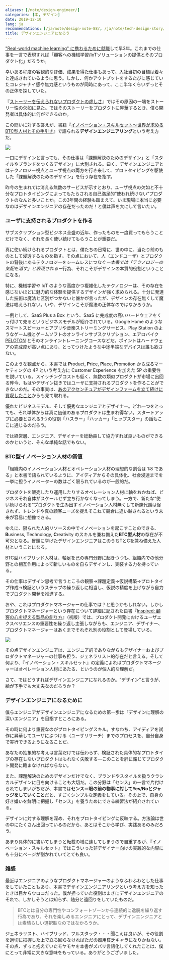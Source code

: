 ```yaml
---
aliases: [/note/design-engineer/]
categories: [本, デザイン]
date: 2019-12-10
lang: ja
recommendations: [/ja/note/design-note-88/, /ja/note/tech-design-story/, /ja/note/2020/]
title: デザインエンジニアになろう
---
```


["Real-world machine learning" に携わるために就職](/note/master-graduate/)して早3年。これまでの仕事を一言で表現すれば「顧客への機械学習/IoTソリューションの提供とそのプロダクト化」だろうか。

幸いある程度の客観的な評価、成果を得た仕事もあって、入社当初の目標は着々と達成されているように思う。しかし、何かアウトプットをするたびに感じていたコレジャナイ感や無力感というものが同時にあって、ここ半年くらいずっとその正体を探していた。

『[ストーリーを伝えられないプロダクトの虚しさ](/note/tech-design-story/)』ではその原因の一端をストーリー性の欠如に見た。ではそのストーリーをプロダクトに昇華するとき、僕ら開発者は具体的に何ができるのか。

この問いに対する答えが、書籍『[イノベーション・スキルセット～世界が求めるBTC型人材とその手引き](https://amzn.to/2B8p6FR)』で語られる**デザインエンジニアリング**という考え方だ。

<a href="https://www.amazon.co.jp/dp/B07WRJ2C5Y/ref=as_li_ss_il?_encoding=UTF8&btkr=1&linkCode=li2&tag=takuti-22&linkId=5d6f850250daf47a6ea6a83014c60290&language=ja_JP" target="_blank"><img border="0" src="//ws-fe.amazon-adsystem.com/widgets/q?_encoding=UTF8&ASIN=B07WRJ2C5Y&Format=_SL160_&ID=AsinImage&MarketPlace=JP&ServiceVersion=20070822&WS=1&tag=takuti-22&language=ja_JP" ></a><img src="https://ir-jp.amazon-adsystem.com/e/ir?t=takuti-22&language=ja_JP&l=li2&o=9&a=B07WRJ2C5Y" width="1" height="1" border="0" alt="" style="border:none !important; margin:0px !important;" />

一口にデザインと言っても、その仕事は「課題解決のためのデザイン」と「スタイルやブランドをつくるデザイン」に大別される。曰く、デザインエンジニアとはテクノロジー視点とユーザ視点の両方を行き来して、プロトタイピングを駆使した「課題解決のためのデザイン」を行う存在を指す。

昨今の生まれては消える無数のサービスが示すとおり、ユーザ視点の欠如と不十分なプロトタイピングによってもたらされる自己満足的”使われ続けない”プロダクトのなんと多いことか。この3年間の経験も踏まえて、いま現場に本当に必要なのはデザインエンジニアの存在だったのだ！と僕は声を大にして言いたい。

### ユーザに支持されるプロダクトを作る

サブスクリプション型ビジネス全盛の近年、作ったものを一度買ってもらうことだけでなく、それを長く使い続けてもらうことが重要だ。

真に使い続けられるプロダクトとは、僕たちの日常に、世の中に、当たり前のものとして浸透するものを指す。その点において、人（エンドユーザ）とプロダクトの背後にあるテクノロジーをシームレスにつなぐ*ー本書では「テクノロジーの気配を消す」と表現されるー*行為、それこそがデザインの本質的役割ということになる。

特に、機械学習や IoT のような高度かつ複雑化したテクノロジーは、その存在を感じないほどに魅力的な体験を提供するデザインが強く求められる。十分に発達した技術は魔法と区別がつかないと誰かが言ったが、デザインの存在無くして魔法は唱えられない。いや、デザインこそが魔法の正体なのではなかろうか。

一例として、SaaS Plus a Box という、SaaS に完成度の高いハードウェアをくっ付けて売るというビジネスモデルが紹介されている。Google Home のようなスマートスピーカーとアプリや音楽ストリーミングサービス、Play Station のようなゲーム機とゲームソフトのオンラインサブスクリプション、エアロバイク [PELOTON](https://www.onepeloton.com/bike) とそのオンライントレーニングコースなどだ。ポイントはハードウェアの完成度が高い点にあり、とってつけたような中途半端なデバイスは誰も欲さない。

このような観点から、本書では **P**roduct, **P**rice, **P**lace, **P**romotion から成るマーケティングの 4P という考え方に Customer Ex**p**erience を加えた 5P の重要性を説いている。スイッチングコストも低く、無数の類似プロダクトが市場に出回る昨今、もはやデザイン抜きではユーザに支持されるプロダクトを作ることができないのだ。その事実は、[あのアクセンチュアがデザインファームを立て続けに買収したこと](https://forbesjapan.com/articles/detail/26680)からも見て取れる。

優れたビジネスモデル、そして優秀なエンジニアとデザイナー。どれ一つをとっても、それ単体からは真に価値のあるプロダクトは生まれ得ない。スタートアップに必要とされる3つの役割「ハスラー」「ハッカー」「ヒップスター」の話もここに通じるのだろう。

では経営層、エンジニア、デザイナーを総動員して協力すれば良いものができるのかというと、そんな単純な話でもない。

### BTC型イノベーション人材の価値

「組織内のイノベーション人材とオペレーション人材の理想的な割合は 1:8 である」と本書で語られているように、アイディアからその具体化、社会浸透までを一挙に担うイノベーターの数はごく限られているのが一般的だ。

プロダクトを販売したり運用したりするオペレーション人材に軸をおかねば、ビジネスそれ自体がスケールせず立ち行かなくなってしまう。一方で、新たな“使い続けられる“プロダクトを生み出すイノベーション人材無くして新陳代謝は促されず、トレンドや真の顧客ニーズを捉えそこねて競合に追い越されるという未来が容易に想像できる。

ゆえに、限られた人的リソースの中でイノベーションを起こすことのできる、**B**usiness, **T**echnology, **C**reativity のスキルを兼ね備えた**BTC型人材**の存在が不可欠となる。冒頭に挙げたデザインエンジニアはこのうちTとCを兼ね備えた人材ということになる。

BTC型ハイブリッド人材は、軸足を己の専門分野に起きつつも、組織内での他分野との相互作用によって新しいものを自らデザインし、実装する力を持っている。

その仕事はデザイン思考で言うところの観察→課題定義→仮説構築→プロトタイプ作成→検証というステップの繰り返しに相当し、仮説の精度を上げながら自力でプロダクト開発を推進する。

おや、これはプロダクトマネージャーの仕事では？と思うかもしれない。しかしプロダクトマネージャーという存在について詳細に記された良書『[Inspired: 顧客の心を捉える製品の創り方](https://amzn.to/345iRyE)』（初版）では、プロダクト開発におけるユーザエクスペリエンスの重要性を繰り返し主張しながらも、エンジニア、デザイナー、プロダクトマネージャーはあくまでそれぞれ別の役割として登場している。

<a href="https://www.amazon.co.jp/INSPIRED-%E7%86%B1%E7%8B%82%E3%81%95%E3%81%9B%E3%82%8B%E8%A3%BD%E5%93%81%E3%82%92%E7%94%9F%E3%81%BF%E5%87%BA%E3%81%99%E3%83%97%E3%83%AD%E3%83%80%E3%82%AF%E3%83%88%E3%83%9E%E3%83%8D%E3%82%B8%E3%83%A1%E3%83%B3%E3%83%88-%E3%83%9E%E3%83%BC%E3%83%86%E3%82%A3%E3%83%BB%E3%82%B1%E3%83%BC%E3%82%AC%E3%83%B3-ebook/dp/B0814STTHV/ref=as_li_ss_il?_encoding=UTF8&qid=1569787383&sr=8-3&linkCode=li2&tag=takuti-22&linkId=dbd80fb891f6cf3db54f0c44d108c549&language=ja_JP" target="_blank"><img border="0" src="//ws-fe.amazon-adsystem.com/widgets/q?_encoding=UTF8&ASIN=B0814STTHV&Format=_SL160_&ID=AsinImage&MarketPlace=JP&ServiceVersion=20070822&WS=1&tag=takuti-22&language=ja_JP" ></a><img src="https://ir-jp.amazon-adsystem.com/e/ir?t=takuti-22&language=ja_JP&l=li2&o=9&a=B0814STTHV" width="1" height="1" border="0" alt="" style="border:none !important; margin:0px !important;" />

その点デザインエンジニアは、エンジニア的でありながらもデザイナーおよびプロダクトマネージャーの仕事も担う、ジェネラリスト的存在だと言える。そして何より、『イノベーション・スキルセット』の定義によればプロダクトマネージャーはオペレーション人材にあたる、というのが個人的な理解だ。

さて、ではどうすればデザインエンジニアになれるのか。“デザイン”と言うが、絵が下手でも大丈夫なのだろうか？

### デザインエンジニアになるために

僕らエンジニアがデザインエンジニアになるための第一歩は「デザインに理解の深いエンジニア」を目指すところにある。

その時に何より重要なのがプロトタイピングスキル。すなわち、アイディアを試作に昇華してユーザにぶつける（ユーザリサーチ）までのプロセスを、自分自身で実行できるようになることだ。

あなたの抽象的な考えは言葉だけでは伝わらず、検証された具体的なプロトタイプの存在しないプロダクトはもれなく失敗する―このことを肝に銘じてプロダクト開発に臨まなければならない。

また、課題解決のためのデザインだけでなく、ブランドやスタイルを扱うクラシカルデザインに目を向けることも大切だ。この分野は「センス」の一言で片付けられてしまいがちだが、本書では**センス＝眼の前の物事に対してYes/Noとジャッジをしていくこと**だと、すごくシンプルな定義をしている。その上で、自身の好き嫌いを鮮明に把握し「センス」を養うためにできる練習法が紹介されている。

デザインに対する理解を深め、それをプロトタイピングに反映する。方法論は世の中にたくさん出回っているのだから、あとはそこから学び、実践あるのみだろう。

あまり具体的に書いてしまうと転載の域に達してしまうので自重するが、『イノベーション・スキルセット』ではこういった非デザイナー向けの実践的な内容にも十分にページが割かれていてとても良い。

### 雑感

最近はエンジニアのようなプロダクトマネージャーのようなふわふわとした仕事をしていたこともあり、本書でデザインエンジニアリングという考え方を知ったときは目からウロコだった。僕が担っていた役割はまさにデザインエンジニアのそれで、しかしそうとは知らず、随分と遠回りをしていたものだ。

> BTCとは自分の専門性やコンフォートゾーンから連続的に逸脱を繰り返す行為であり、それを楽しめるエンジニアにとって、デザインエンジニアとは素晴らしい選択肢なのではなかろうか。

ジェネラリスト、ハイブリッド、フルスタック・・・聞こえは良いが、その役割を適切に把握した上で立ち回らなければただの器用貧乏キャラになりかねない。その点、ずっと抱えていたモヤモヤを本書がズバリ言語化してくれたことは、僕にとって非常に大きな意味をもっている。ありがとうございました。
